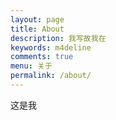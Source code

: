 ```yaml
---
layout: page
title: About
description: 我写故我在
keywords: m4deline
comments: true
menu: 关于
permalink: /about/
---
```


这是我

